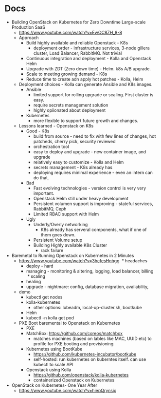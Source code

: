 
# Docs

* Building OpenStack on Kubernetes for Zero Downtime Large-scale Production SaaS
  * https://www.youtube.com/watch?v=EwOC8ZH_8-8
  * Approach
    * Build highly available and reliable Openstack - K8s
      * deployment order - Infrastructure services, 3-node gillera cluster, Load Balancer, RabbitMQ. Not trivial
    * Continuous integration and deployment - Kolla and Openstack Helm
    * Upgrade with ZDT (Zero down time) - Helm. k8s A/B upgrade.
    * Scale to meeting growing demand - K8s
    * Reduce time to create adn apply hot patches - Kolla, Helm
  * Deployment choices - Kolla can generate Ansible and K8s images.
    * Ansible
      * limited support for rolling upgrade or scaling. First cluster is easy.
      * require secrets management solution
      * highly opiionated about deployment
    * Kubernetes
      * more flexible to support future growth and changes.
  * Lessons learned - Openstack on K8s
    * Good - K8s
      * build from source - need to fix with few lines of changes, hot patcheds, cherry pick, security reviewed
      * orchestration tool
      * easy to deploy and upgrade - new container image, and upgrade
      * relatively easy to customize - Kolla and Helm
      * secrets management - K8s already has
      * deploying requires minimal experience - even an intern can do that.
    * Bad
      * Fast evolving technologies - version control is very very important.
      * Openstack Helm still under heavy development
      * Persistent volumen support is improving - stateful services, RabbitMQ, Ceph
      * Limited RBAC support with Helm
    * Ugly
      * Underly/Overly networking
        * K8s already has serveral components, what if one of them goes down.
      * Persistent Volume setup
      * Building Highly available K8s Cluster
        * rack failure
* Baremetal to Running Openstack on Kubernetes in 2 Minutes
  * https://www.youtube.com/watch?v=3hcfesHqhgg
  * headaches
    * deploy - hard
    * managing - monitoring & altering, logging, load balancer, billing
    * scaling
    * healing
    * upgrade - nightmare: config, database migration, availability, 
  * demo
    * kubectl get nodes
    * kolla-kubernetes
      * other options: lubeadm, local-up-cluster.sh, bootkube
    * Helm
    * kubectl -n kolla get pod
  * PXE Boot baremental to Openstack on Kubernetes
    * PXE
    * MatchBox: https://github.com/coreos/matchbox
      * matches machines (based on lables like MAC, UUID etc) to profile for PXE booting and provisioning
    * Kubernetes using BootKube
      * https://github.com/kubernetes-incubator/bootkube
      * self-hosted: run kubernetes on kuberntes itself. can use kubectl to scale API
    * Openstack using Kolla
      * https://github.com/openstack/kolla-kubernetes
      * containerized Openstack on Kubernetes
* OpenStack on Kubernetes- One Year After
  * https://www.youtube.com/watch?v=hiepQrynsig
    
